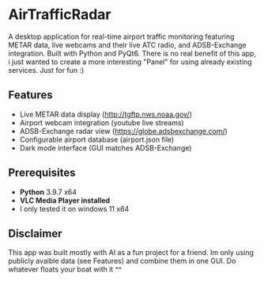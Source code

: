 # AirTrafficRadar

A desktop application for real-time airport traffic monitoring featuring METAR data, live webcams and their live ATC radio, and ADSB-Exchange integration. 
Built with Python and PyQt6.
There is no real benefit of this app, i just wanted to create a more interesting "Panel" for using already existing services. Just for fun :) 

## Features

- Live METAR data display (http://tgftp.nws.noaa.gov/)
- Airport webcam integration (youtube live streams)
- ADSB-Exchange radar view (https://globe.adsbexchange.com/)
- Configurable airport database (airport.json file)
- Dark mode interface (GUI matches ADSB-Exchange)

## Prerequisites

- **Python** 3.9.7 x64
- **VLC Media Player installed**
- I only tested it on windows 11 x64

 ## Disclaimer
This app was built mostly with AI as a fun project for a friend. Im only using publicly avaible data (see Features) and combine them in one GUI.
Do whatever floats your boat with it ^^

